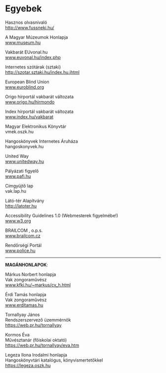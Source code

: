 # Egyebek

Hasznos olvasnivaló <br>
http://www.fussneki.hu/

A Magyar Múzeumok Honlapja <br>
www.museum.hu

Vakbarát EUvonal.hu <br>
www.euvonal.hu/index.php

Internetes szótárak (sztaki) <br>
http://szotar.sztaki.hu/index.hu.jhtml

European Blind Union <br>
www.euroblind.org

Origo hírportál vakbarát változata <br>
www.origo.hu/hirmondo

Index hírportál vakbarát változata <br>
www.index.hu/vakbarat

Magyar Elektronikus Könyvtár <br>
vmek.oszk.hu

Hangoskönyvek Internetes Áruháza <br>
hangoskonyvek.hu

United Way <br>
www.unitedway.hu

Pályázati figyelő <br>
www.pafi.hu

Címgyüjtő lap <br>
vak.lap.hu

Látó-tér Alapítvány <br>
http://latoter.hu

Accessibility Guidelines 1.0  (Webmesterek figyelmébe!)  <br>
www.w3.org

BRAILCOM , o.p.s.  <br>
www.brailcom.cz

Rendőrségi Portál <br>
www.police.hu

<hr>

**MAGÁNHONLAPOK**:

Márkus Norbert honlapja <br>
Vak zongoraművész <br>
www.kfki.hu/~markus/cv_h.html

Érdi Tamás honlapja <br>
Vak zongoraművész <br>
www.erditamas.hu

Tornallyay János <br>
Rendszerszervező üzemmérnök <br>
https://web.pr.hu/tornallyay

Kormos Éva <br>
Művésztanár (főiskolai oktató) <br>
https://web.pr.hu/tornallyay/eva.htm

Legeza Ilona Irodalmi honlapja <br>
Hangoskönyvtári katalógus, könyvismertetőkkel <br>
https://legeza.oszk.hu